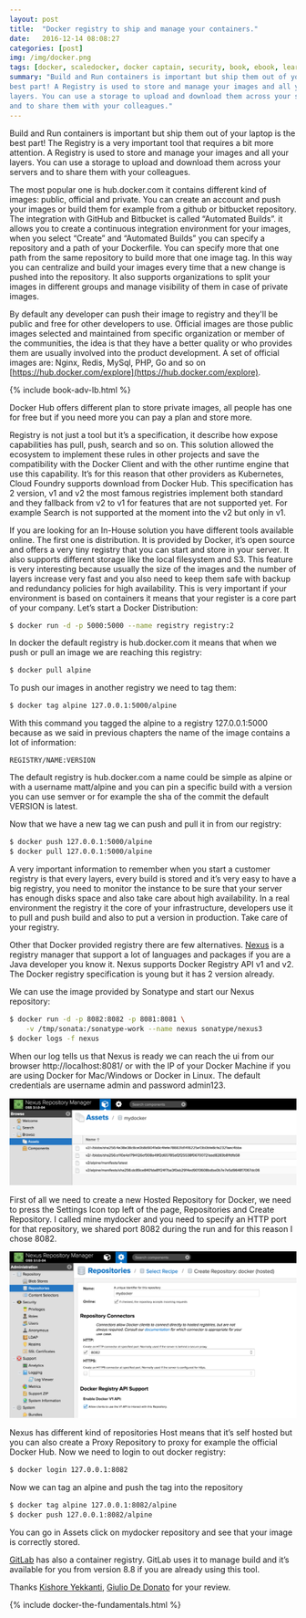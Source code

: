 ```yaml
---
layout: post
title:  "Docker registry to ship and manage your containers."
date:   2016-12-14 08:08:27
categories: [post]
img: /img/docker.png
tags: [docker, scaledocker, docker captain, security, book, ebook, learn]
summary: "Build and Run containers is important but ship them out of your laptop is the
best part! A Registry is used to store and manage your images and all your
layers. You can use a storage to upload and download them across your servers
and to share them with your colleagues."
---
```

Build and Run containers is important but ship them out of your laptop is the
best part! The Registry is a very important tool that requires a bit more
attention. A Registry is used to store and manage your images and all your
layers. You can use a storage to upload and download them across your servers
and to share them with your colleagues.

The most popular one is hub.docker.com
it contains different kind of images: public, official and private.  You can
create an account and push your images or build them for example from a github
or bitbucket repository. The integration with GitHub and Bitbucket is called
“Automated Builds”. it allows you to create a continuous integration
environment for your images, when you select “Create” and “Automated Builds”
you can specify a repository and a path of your Dockerfile. You can specify
more that one path from the same repository to build more that one image tag.
In this way you can centralize and build your images every time that a new
change is pushed into the repository. It also supports organizations to split
your images in different groups and manage visibility of them in case of
private images.

By default any developer can push their image to registry and
they'll be public and free for other developers to use.  Official images are
those public images selected and maintained from specific organization or
member of the communities, the idea is that they have a better quality or who
provides them are usually involved into the product development. A set of
official images are: Nginx, Redis, MySql, PHP, Go and so on
[https://hub.docker.com/explore](https://hub.docker.com/explore).

<div class="post row">
  <div class="col-md-12">
      {% include book-adv-lb.html %}
  </div>
</div>

Docker Hub offers different plan to store
private images, all people has one for free but if you need more you can pay a
plan and store more.

Registry is not just  a tool but it’s a specification, it
describe how expose capabilities has pull, push, search and so on. This
solution allowed the ecosystem to implement these rules in other projects and
save the compatibility with the Docker Client and with the other runtime engine
that use this capability. It’s for this reason that other providers as
Kubernetes, Cloud Foundry supports download from Docker Hub. This specification
has 2 version, v1 and v2 the most famous registries implement both standard and
they fallback from v2 to v1 for  features that are not supported yet. For
example Search is not supported at the moment into the v2 but only in v1.

If you are looking for an In-House solution you have different tools available
online. The first one is distribution. It is provided by Docker, it’s open
source and offers a very tiny registry that you can start and store in your
server. It also supports different storage like the local filesystem and S3.
This feature is very interesting because usually the size of the images and the
number of layers increase very fast and you also need to keep them safe with
backup and redundancy policies for high availability. This is very important if
your environment is based on containers it means that your register is a core
part of your company. Let’s start a Docker Distribution:

```bash
$ docker run -d -p 5000:5000 --name registry registry:2
```

In docker the default registry is hub.docker.com it means that when we push or
pull an image we are reaching this registry:

```bash
$ docker pull alpine
```

To push our images in another registry we need to tag them:

```bash
$ docker tag alpine 127.0.0.1:5000/alpine
```

With this command you tagged the alpine to a registry 127.0.0.1:5000 because as
we said in previous chapters the name of the image contains a lot of
information:

```
REGISTRY/NAME:VERSION
```

The default registry is hub.docker.com a name could be simple as alpine or with
a username matt/alpine and you can pin a specific build with a version you can
use semver or for example the sha of the commit the default VERSION is latest.

Now that we have a new tag we can push and pull it in from our registry:

```bash
$ docker push 127.0.0.1:5000/alpine
$ docker pull 127.0.0.1:5000/alpine
```

A very important information to remember when you start a customer registry is
that every layers, every build is stored and it’s very easy to have a big
registry, you need to monitor the instance to be sure that your server has
enough disks space and also take care about high availability. In a real
environment the registry it the core of your infrastructure, developers use it
to pull and push build and also to put a version in production. Take care of
your registry.

Other that Docker provided registry there are few alternatives. [Nexus](
https://www.sonatype.com/nexus-repository-sonatype) is a registry manager that
support a lot of languages and packages if you are a Java developer you know
it. Nexus supports Docker Registry API v1 and v2. The Docker registry
specification is young but it has 2 version already.

We can use the image provided by Sonatype and start our Nexus repository:

```bash
$ docker run -d -p 8082:8082 -p 8081:8081 \
    -v /tmp/sonata:/sonatype-work --name nexus sonatype/nexus3
$ docker logs -f nexus
```

When our log tells us that Nexus is ready we can reach the ui from our browser
http://localhost:8081/ or with the IP of your Docker Machine if you are using
Docker for Mac/Windows or Docker in Linux. The default credentials are username
admin and password admin123.

<img class="img-responsive" src="/img/docker-registry/nexus-image-loaded.png">

First of all we need to create a new Hosted Repository for Docker, we need to
press the Settings Icon top left of the page, Repositories and Create
Repository. I called mine mydocker and you need to specify an HTTP port for
that repository, we shared port 8082 during the run and for this reason I chose
8082.

<img class="img-responsive" src="/img/docker-registry/nexus-create-repo.png">

Nexus has different kind of repositories Host means that it’s self hosted but
you can also create a Proxy Repository to proxy for example the official Docker
Hub.
Now we need to login to out docker registry:

```bash
$ docker login 127.0.0.1:8082
```

Now we can tag an alpine and push the tag into the repository

```bash
$ docker tag alpine 127.0.0.1:8082/alpine
$ docker push 127.0.0.1:8082/alpine
```

You can go in Assets click on mydocker repository and see that your image is
correctly stored.

[GitLab](https://about.gitlab.com/) has also a container registry. GitLab uses
it to manage build and it’s available for you from version 8.8 if you are
already using this tool.

<p class="text-muted">Thanks <a
href="https://twitter.com/kishoreyekkanti" target="_blank">Kishore
Yekkanti</a>, <a href="https://twitter.com/liuggio" target="_blank">Giulio De
Donato</a> for your review.</p>

<div class="post row">
  <div class="col-md-12">
      {% include docker-the-fundamentals.html %}
  </div>
</div>
